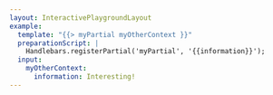 ```yaml
---
layout: InteractivePlaygroundLayout
example:
  template: "{{> myPartial myOtherContext }}"
  preparationScript: |
    Handlebars.registerPartial('myPartial', '{{information}}');
  input:
    myOtherContext:
      information: Interesting!
---
```

